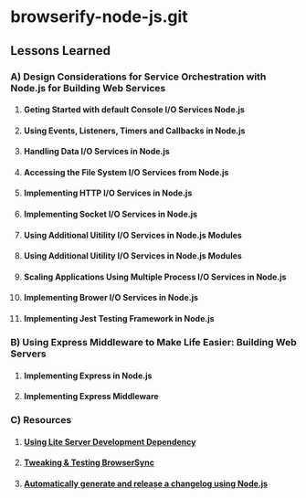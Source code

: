 # browserify-node-js.git

## Lessons Learned

### A) Design Considerations for Service Orchestration with Node.js for Building Web Services

1. #### Geting Started with default Console I/O Services Node.js

2. #### Using Events, Listeners, Timers and Callbacks in Node.js

3. #### Handling Data I/O Services in Node.js

4. #### Accessing the File System I/O Services from Node.js

5. #### Implementing HTTP I/O Services in Node.js

6. #### Implementing Socket I/O Services in Node.js

7. #### Using Additional Uitility I/O Services in Node.js Modules

8. #### Using Additional Uitility I/O Services in Node.js Modules

9. #### Scaling Applications Using Multiple Process I/O Services in Node.js

10. #### Implementing Brower I/O Services in Node.js

11. #### Implementing Jest Testing Framework in Node.js

### B) Using Express Middleware to Make Life Easier: Building Web Servers
1. #### Implementing Express in Node.js
2. #### Implementing Express Middleware
### C) Resources

1. #### [Using Lite Server Development Dependency](https://www.npmjs.com/package/lite-server)

2. #### [Tweaking & Testing BrowserSync](https://medium.com/oceanize-geeks/browsersync-for-faster-development-f27b09b9896e)

3. #### [Automatically generate and release a changelog using Node.js](https://blog.logrocket.com/automatically-generate-and-release-a-changelog-with-node-js/)
